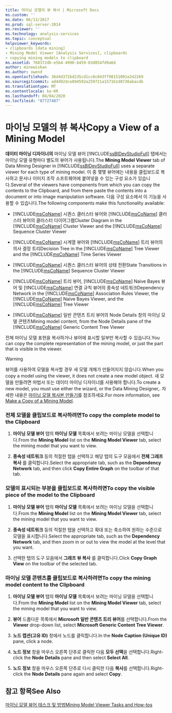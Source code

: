 ```yaml
---
title: 마이닝 모델의 뷰 복사 | Microsoft Docs
ms.custom: ''
ms.date: 06/13/2017
ms.prod: sql-server-2014
ms.reviewer: ''
ms.technology: analysis-services
ms.topic: conceptual
helpviewer_keywords:
- clipboards [data mining]
- Mining Model Viewer [Analysis Services], clipboards
- copying mining models to clipboard
ms.assetid: 768372db-e5b4-4990-b459-03d854fd9a6d
author: minewiskan
ms.author: owend
ms.openlocfilehash: 36d4d372bd235cd1cc0c043ff98151091e242269
ms.sourcegitcommit: ad4d92dce894592a259721a1571b1d8736abacdb
ms.translationtype: MT
ms.contentlocale: ko-KR
ms.lasthandoff: 08/04/2020
ms.locfileid: "87727487"
---
```

# <a name="copy-a-view-of-a-mining-model"></a><span data-ttu-id="0dbe0-102">마이닝 모델의 뷰 복사</span><span class="sxs-lookup"><span data-stu-id="0dbe0-102">Copy a View of a Mining Model</span></span>
  <span data-ttu-id="0dbe0-103">**데이터 마이닝 디자이너의** 마이닝 모델 뷰어 [!INCLUDE[ssBIDevStudioFull](../../includes/ssbidevstudiofull-md.md)] 탭에서는 마이닝 모델 유형마다 별도의 뷰어가 사용됩니다.</span><span class="sxs-lookup"><span data-stu-id="0dbe0-103">The **Mining Model Viewer** tab of Data Mining Designer in [!INCLUDE[ssBIDevStudioFull](../../includes/ssbidevstudiofull-md.md)] uses a separate viewer for each type of mining model.</span></span> <span data-ttu-id="0dbe0-104">이 중 몇몇 뷰어에는 내용을 클립보드로 복사하고 문서나 이미지 조작 소프트웨어에 붙여넣을 수 있는 구성 요소가 있습니다.</span><span class="sxs-lookup"><span data-stu-id="0dbe0-104">Several of the viewers have components from which you can copy the contents to the Clipboard, and from there paste the contents into a document or into image manipulation software.</span></span> <span data-ttu-id="0dbe0-105">다음 구성 요소에서 이 기능을 사용할 수 있습니다.</span><span class="sxs-lookup"><span data-stu-id="0dbe0-105">The following components make this functionality available:</span></span>  
  
-   <span data-ttu-id="0dbe0-106">[!INCLUDE[msCoName](../../includes/msconame-md.md)] 시퀀스 클러스터 뷰어와 [!INCLUDE[msCoName](../../includes/msconame-md.md)] 클러스터 뷰어의 클러스터 다이어그램</span><span class="sxs-lookup"><span data-stu-id="0dbe0-106">Cluster Diagram in the [!INCLUDE[msCoName](../../includes/msconame-md.md)] Cluster Viewer and the [!INCLUDE[msCoName](../../includes/msconame-md.md)] Sequence Cluster Viewer</span></span>  
  
-   <span data-ttu-id="0dbe0-107">[!INCLUDE[msCoName](../../includes/msconame-md.md)] 시계열 뷰어와 [!INCLUDE[msCoName](../../includes/msconame-md.md)] 트리 뷰어의 의사 결정 트리</span><span class="sxs-lookup"><span data-stu-id="0dbe0-107">Decision Tree in the [!INCLUDE[msCoName](../../includes/msconame-md.md)] Tree Viewer and the [!INCLUDE[msCoName](../../includes/msconame-md.md)] Time Series Viewer</span></span>  
  
-   <span data-ttu-id="0dbe0-108">[!INCLUDE[msCoName](../../includes/msconame-md.md)] 시퀀스 클러스터 뷰어의 상태 전환</span><span class="sxs-lookup"><span data-stu-id="0dbe0-108">State Transitions in the [!INCLUDE[msCoName](../../includes/msconame-md.md)] Sequence Cluster Viewer</span></span>  
  
-   <span data-ttu-id="0dbe0-109">[!INCLUDE[msCoName](../../includes/msconame-md.md)] 트리 뷰어, [!INCLUDE[msCoName](../../includes/msconame-md.md)] Naive Bayes 뷰어 및 [!INCLUDE[msCoName](../../includes/msconame-md.md)] 연결 규칙 뷰어의 종속성 네트워크</span><span class="sxs-lookup"><span data-stu-id="0dbe0-109">Dependency Network in the [!INCLUDE[msCoName](../../includes/msconame-md.md)] Association Rules Viewer, the [!INCLUDE[msCoName](../../includes/msconame-md.md)] Naive Bayes Viewer, and the [!INCLUDE[msCoName](../../includes/msconame-md.md)] Tree Viewer</span></span>  
  
-   <span data-ttu-id="0dbe0-110">[!INCLUDE[msCoName](../../includes/msconame-md.md)] 일반 콘텐츠 트리 뷰어의 Node Details 창의 마이닝 모델 콘텐츠</span><span class="sxs-lookup"><span data-stu-id="0dbe0-110">Mining model content, from the Node Details pane of the [!INCLUDE[msCoName](../../includes/msconame-md.md)] Generic Content Tree Viewer</span></span>  
  
 <span data-ttu-id="0dbe0-111">전체 마이닝 모델 표현을 복사하거나 뷰어에 표시할 일부만 복사할 수 있습니다.</span><span class="sxs-lookup"><span data-stu-id="0dbe0-111">You can copy the complete representation of the mining model, or just the part that is visible in the viewer.</span></span>  
  
> [!WARNING]  
>  <span data-ttu-id="0dbe0-112">뷰어를 사용하여 모델을 복사할 경우 새 모델 개체가 만들어지지 않습니다.</span><span class="sxs-lookup"><span data-stu-id="0dbe0-112">When you copy a model using the viewer, it does not create a new model object.</span></span> <span data-ttu-id="0dbe0-113">새 모델을 만들려면 마법사 또는 데이터 마이닝 디자이너를 사용해야 합니다.</span><span class="sxs-lookup"><span data-stu-id="0dbe0-113">To create a new model, you must use either the wizard, or the Data Mining Designer,.</span></span> <span data-ttu-id="0dbe0-114">자세한 내용은 [마이닝 모델 복사본 만들기](make-a-copy-of-a-mining-model.md)를 참조하세요.</span><span class="sxs-lookup"><span data-stu-id="0dbe0-114">For more information, see [Make a Copy of a Mining Model](make-a-copy-of-a-mining-model.md).</span></span>  
  
### <a name="to-copy-the-complete-model-to-the-clipboard"></a><span data-ttu-id="0dbe0-115">전체 모델을 클립보드로 복사하려면</span><span class="sxs-lookup"><span data-stu-id="0dbe0-115">To copy the complete model to the Clipboard</span></span>  
  
1.  <span data-ttu-id="0dbe0-116">**마이닝 모델 뷰어** 탭의 **마이닝 모델** 목록에서 보려는 마이닝 모델을 선택합니다.</span><span class="sxs-lookup"><span data-stu-id="0dbe0-116">From the **Mining Model** list on the **Mining Model Viewer** tab, select the mining model that you want to view.</span></span>  
  
2.  <span data-ttu-id="0dbe0-117">**종속성 네트워크** 등의 적절한 탭을 선택하고 해당 탭의 도구 모음에서 **전체 그래프 복사** 를 클릭합니다.</span><span class="sxs-lookup"><span data-stu-id="0dbe0-117">Select the appropriate tab, such as the **Dependency Network** tab, and then click **Copy Entire Graph** on the toolbar of that tab.</span></span>  
  
### <a name="to-copy-the-visible-piece-of-the-model-to-the-clipboard"></a><span data-ttu-id="0dbe0-118">모델의 표시되는 부분을 클립보드로 복사하려면</span><span class="sxs-lookup"><span data-stu-id="0dbe0-118">To copy the visible piece of the model to the Clipboard</span></span>  
  
1.  <span data-ttu-id="0dbe0-119">**마이닝 모델 뷰어** 탭의 **마이닝 모델** 목록에서 보려는 마이닝 모델을 선택합니다.</span><span class="sxs-lookup"><span data-stu-id="0dbe0-119">From the **Mining Model** list on the **Mining Model Viewer** tab, select the mining model that you want to view.</span></span>  
  
2.  <span data-ttu-id="0dbe0-120">**종속성 네트워크** 등의 적절한 탭을 선택하고 확대 또는 축소하여 원하는 수준으로 모델을 표시합니다.</span><span class="sxs-lookup"><span data-stu-id="0dbe0-120">Select the appropriate tab, such as the **Dependency Network** tab, and then zoom in or out to view the model at the level that you want.</span></span>  
  
3.  <span data-ttu-id="0dbe0-121">선택한 탭의 도구 모음에서 **그래프 뷰 복사** 를 클릭합니다.</span><span class="sxs-lookup"><span data-stu-id="0dbe0-121">Click **Copy Graph View** on the toolbar of the selected tab.</span></span>  
  
### <a name="to-copy-the-mining-model-content-to-the-clipboard"></a><span data-ttu-id="0dbe0-122">마이닝 모델 콘텐츠를 클립보드로 복사하려면</span><span class="sxs-lookup"><span data-stu-id="0dbe0-122">To copy the mining model content to the Clipboard</span></span>  
  
1.  <span data-ttu-id="0dbe0-123">**마이닝 모델 뷰어** 탭의 **마이닝 모델** 목록에서 보려는 마이닝 모델을 선택합니다.</span><span class="sxs-lookup"><span data-stu-id="0dbe0-123">From the **Mining Model** list on the **Mining Model Viewer** tab, select the mining model that you want to view.</span></span>  
  
2.  <span data-ttu-id="0dbe0-124">**뷰어** 드롭다운 목록에서 **Microsoft 일반 콘텐츠 트리 뷰어**를 선택합니다.</span><span class="sxs-lookup"><span data-stu-id="0dbe0-124">From the **Viewer** drop-down list, select **Microsoft Generic Content Tree Viewer**.</span></span>  
  
3.  <span data-ttu-id="0dbe0-125">**노드 캡션(고유 ID)** 창에서 노드를 클릭합니다.</span><span class="sxs-lookup"><span data-stu-id="0dbe0-125">In the **Node Caption (Unique ID)** pane, click a node.</span></span>  
  
4.  <span data-ttu-id="0dbe0-126">**노드 정보** 창을 마우스 오른쪽 단추로 클릭한 다음 **모두 선택**을 선택합니다.</span><span class="sxs-lookup"><span data-stu-id="0dbe0-126">Right-click the **Node Details** pane and then select **Select All**.</span></span>  
  
5.  <span data-ttu-id="0dbe0-127">**노드 정보** 창을 마우스 오른쪽 단추로 다시 클릭한 다음 **복사**를 선택합니다.</span><span class="sxs-lookup"><span data-stu-id="0dbe0-127">Right-click the **Node Details** pane again and select **Copy**.</span></span>  
  
## <a name="see-also"></a><span data-ttu-id="0dbe0-128">참고 항목</span><span class="sxs-lookup"><span data-stu-id="0dbe0-128">See Also</span></span>  
 [<span data-ttu-id="0dbe0-129">마이닝 모델 뷰어 태스크 및 방법</span><span class="sxs-lookup"><span data-stu-id="0dbe0-129">Mining Model Viewer Tasks and How-tos</span></span>](mining-model-viewer-tasks-and-how-tos.md)  
  
  
